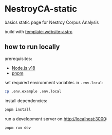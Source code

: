 # NestroyCA-static

basics static page for Nestroy Corpus Analysis

build with [template-website-astro](https://github.com/acdh-oeaw/template-website-astro)

## how to run locally

prerequisites:

- [Node.js v18](https://nodejs.org/en/download)
- [pnpm](https://pnpm.io/installation)

set required environment variables in `.env.local`:

```bash
cp .env.example .env.local
```

install dependencies:

```bash
pnpm install
```

run a development server on [http://localhost:3000](http://localhost:3000):

```bash
pnpm run dev
```
